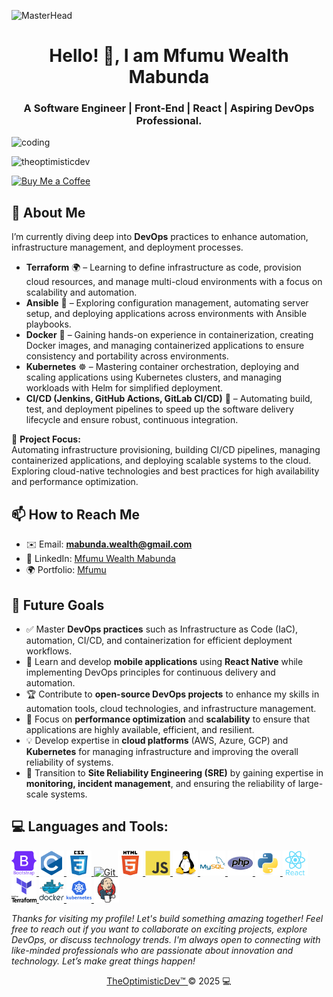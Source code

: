 ![MasterHead](https://qrangers.com/wp-content/uploads/2021/09/Banner-Introduction-to-3D-Animation.png)
<h1 align="center">Hello! 👋, I am Mfumu Wealth Mabunda</h1>

<h3 align="center">A Software Engineer | Front-End | React | Aspiring DevOps Professional.</h3>

<img style="align:center;" alt="coding" width="" src="https://miro.medium.com/v2/format:jpg/resize:fill:80:56/0*7Q3yvSIv_t0ioJ-Z.gif">

<p> 
  <img src="https://komarev.com/ghpvc/?username=theoptimisticdev&label=Profile%20views&color=0e75b6&style=flat" alt="theoptimisticdev" /> 
</p>

<a href="https://www.buymeacoffee.com/mabundawealth" target="_blank">
  <img src="https://img.buymeacoffee.com/button-api/?text=Buy%20me%20a%20coffee&emoji=&slug=mabundawealth&button_colour=FFDD00&font_colour=000000&font_family=Cookie&outline_colour=000000&coffee_colour=ffffff" alt="Buy Me a Coffee">
</a>

## 📌 About Me

I’m currently diving deep into **DevOps** practices to enhance automation, infrastructure management, and deployment processes.

- **Terraform** 🌍 – Learning to define infrastructure as code, provision cloud resources, and manage multi-cloud environments with a focus on scalability and automation.
- **Ansible** 🤖 – Exploring configuration management, automating server setup, and deploying applications across environments with Ansible playbooks.
- **Docker** 🐳 – Gaining hands-on experience in containerization, creating Docker images, and managing containerized applications to ensure consistency and portability across environments.
- **Kubernetes** ☸️ – Mastering container orchestration, deploying and scaling applications using Kubernetes clusters, and managing workloads with Helm for simplified deployment.
- **CI/CD (Jenkins, GitHub Actions, GitLab CI/CD)** 🚀 – Automating build, test, and deployment pipelines to speed up the software delivery lifecycle and ensure robust, continuous integration.

🔹 **Project Focus:**  
Automating infrastructure provisioning, building CI/CD pipelines, managing containerized applications, and deploying scalable systems to the cloud. Exploring cloud-native technologies and best practices for high availability and performance optimization.

## 📫 How to Reach Me

- ✉️ Email: **mabunda.wealth@gmail.com**
- 💼 LinkedIn: [Mfumu Wealth Mabunda](https://www.linkedin.com/in/mfumu-wealth-mabunda-353374159)
- 🌍 Portfolio: [Mfumu](https://mfumu.netlify.app)

## 🎯 Future Goals

- ✅ Master **DevOps practices** such as Infrastructure as Code (IaC), automation, CI/CD, and containerization for efficient deployment workflows.
- 📱 Learn and develop **mobile applications** using **React Native** while implementing DevOps principles for continuous delivery and automation.
- 🏆 Contribute to **open-source DevOps projects** to enhance my skills in automation tools, cloud technologies, and infrastructure management.
- 🌟 Focus on **performance optimization** and **scalability** to ensure that applications are highly available, efficient, and resilient.
- 💡 Develop expertise in **cloud platforms** (AWS, Azure, GCP) and **Kubernetes** for managing infrastructure and improving the overall reliability of systems.
- 🚀 Transition to **Site Reliability Engineering (SRE)** by gaining expertise in **monitoring, incident management**, and ensuring the reliability of large-scale systems.

## 💻 Languages and Tools:
<p align="left">
  <a href="https://getbootstrap.com" target="_blank" rel="noreferrer">
    <img src="https://raw.githubusercontent.com/devicons/devicon/master/icons/bootstrap/bootstrap-plain-wordmark.svg" 
         alt="Bootstrap" width="40" height="40"/>
  </a>
  <a href="https://www.cprogramming.com/" target="_blank" rel="noreferrer">
    <img src="https://raw.githubusercontent.com/devicons/devicon/master/icons/c/c-original.svg" 
         alt="C" width="40" height="40"/>
  </a>
  <a href="https://www.w3schools.com/css/" target="_blank" rel="noreferrer">
    <img src="https://raw.githubusercontent.com/devicons/devicon/master/icons/css3/css3-original-wordmark.svg" 
         alt="CSS3" width="40" height="40"/>
  </a>
  <a href="https://git-scm.com/" target="_blank" rel="noreferrer">
    <img src="https://www.vectorlogo.zone/logos/git-scm/git-scm-icon.svg" 
         alt="Git" width="40" height="40"/>
  </a>
  <a href="https://www.w3.org/html/" target="_blank" rel="noreferrer">
    <img src="https://raw.githubusercontent.com/devicons/devicon/master/icons/html5/html5-original-wordmark.svg" 
         alt="HTML5" width="40" height="40"/>
  </a>
  <a href="https://developer.mozilla.org/en-US/docs/Web/JavaScript" target="_blank" rel="noreferrer">
    <img src="https://raw.githubusercontent.com/devicons/devicon/master/icons/javascript/javascript-original.svg" 
         alt="JavaScript" width="40" height="40"/>
  </a>
  <a href="https://www.linux.org/" target="_blank" rel="noreferrer">
    <img src="https://raw.githubusercontent.com/devicons/devicon/master/icons/linux/linux-original.svg" 
         alt="Linux" width="40" height="40"/>
  </a>
  <a href="https://www.mysql.com/" target="_blank" rel="noreferrer">
    <img src="https://raw.githubusercontent.com/devicons/devicon/master/icons/mysql/mysql-original-wordmark.svg" 
         alt="MySQL" width="40" height="40"/>
  </a>
  <a href="https://www.php.net" target="_blank" rel="noreferrer">
    <img src="https://raw.githubusercontent.com/devicons/devicon/master/icons/php/php-original.svg" 
         alt="PHP" width="40" height="40"/>
  </a>
  <a href="https://www.python.org" target="_blank" rel="noreferrer">
    <img src="https://raw.githubusercontent.com/devicons/devicon/master/icons/python/python-original.svg" 
         alt="Python" width="40" height="40"/>
  </a>
  <a href="https://reactjs.org/" target="_blank" rel="noreferrer">
    <img src="https://raw.githubusercontent.com/devicons/devicon/master/icons/react/react-original-wordmark.svg" 
         alt="React" width="40" height="40"/>
  </a>
  <a href="https://www.terraform.io/" target="_blank" rel="noreferrer">
    <img src="https://raw.githubusercontent.com/devicons/devicon/master/icons/terraform/terraform-original-wordmark.svg" 
         alt="Terraform" width="40" height="40"/>
  </a>
  <a href="https://www.docker.com/" target="_blank" rel="noreferrer">
    <img src="https://raw.githubusercontent.com/devicons/devicon/master/icons/docker/docker-original-wordmark.svg" 
         alt="Docker" width="40" height="40"/>
  </a>
  <a href="https://kubernetes.io/" target="_blank" rel="noreferrer">
    <img src="https://raw.githubusercontent.com/devicons/devicon/master/icons/kubernetes/kubernetes-plain-wordmark.svg" 
         alt="Kubernetes" width="40" height="40"/>
  </a>
  <a href="https://www.jenkins.io/" target="_blank" rel="noreferrer">
    <img src="https://raw.githubusercontent.com/devicons/devicon/master/icons/jenkins/jenkins-original.svg" 
         alt="Jenkins" width="40" height="40"/>
  </a>
</p>

*Thanks for visiting my profile! Let's build something amazing together! Feel free to reach out if you want to collaborate on exciting projects, explore DevOps, or discuss technology trends. I'm always open to connecting with like-minded professionals who are passionate about innovation and technology. Let’s make great things happen!*

<div align="center">
  <a href="https://mfumuwealthmabunda.netlify.app/" target="_blank" rel="noreferrer">
    TheOptimisticDev™ 
  </a> © 2025 💻
</div>



